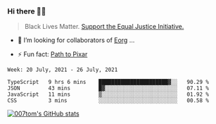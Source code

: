 ### Hi there 👋🏿

<!--
**007tom/007tom** is a ✨ _special_ ✨ repository because its `README.md` (this file) appears on your GitHub profile.

Here are some ideas to get you started:
-->

> Black Lives Matter. [Support the Equal Justice Initiative.](https://support.eji.org/give/153413/#!/donation/checkout)

<!--
- 🔭 I’m currently working on ...
- 🌱 I’m currently learning ...
-->
- 👯 I’m looking for collaborators of [Eorg](https://github.com/zhyd1997/Eorg) ...

<!--
- 🤔 I’m looking for help with ...
- 💬 Ask me about ...
- 📫 How to reach me: ...
- 😄 Pronouns: ...
-->

- ⚡ Fun fact: [Path to Pixar](https://bunnyhobby.github.io/)
<!--
-->

<!--START_SECTION:waka-->
```text
Week: 20 July, 2021 - 26 July, 2021

TypeScript   9 hrs 6 mins    ██████████████████████▓░░   90.29 % 
JSON         43 mins         █▓░░░░░░░░░░░░░░░░░░░░░░░   07.11 % 
JavaScript   11 mins         ▒░░░░░░░░░░░░░░░░░░░░░░░░   01.92 % 
CSS          3 mins          ░░░░░░░░░░░░░░░░░░░░░░░░░   00.58 % 
```
<!--END_SECTION:waka-->


[![007tom's GitHub stats](https://github-readme-stats.vercel.app/api?username=007tom&count_private=true&show_icons=true&theme=react)
](https://github.com/anuraghazra/github-readme-stats)
